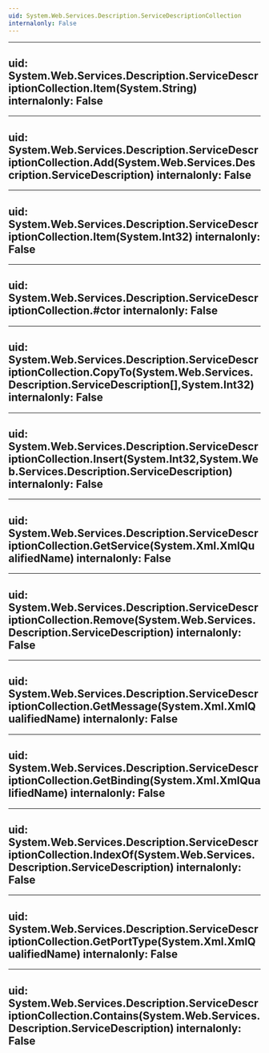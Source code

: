 ```yaml
---
uid: System.Web.Services.Description.ServiceDescriptionCollection
internalonly: False
---
```


---
uid: System.Web.Services.Description.ServiceDescriptionCollection.Item(System.String)
internalonly: False
---

---
uid: System.Web.Services.Description.ServiceDescriptionCollection.Add(System.Web.Services.Description.ServiceDescription)
internalonly: False
---

---
uid: System.Web.Services.Description.ServiceDescriptionCollection.Item(System.Int32)
internalonly: False
---

---
uid: System.Web.Services.Description.ServiceDescriptionCollection.#ctor
internalonly: False
---

---
uid: System.Web.Services.Description.ServiceDescriptionCollection.CopyTo(System.Web.Services.Description.ServiceDescription[],System.Int32)
internalonly: False
---

---
uid: System.Web.Services.Description.ServiceDescriptionCollection.Insert(System.Int32,System.Web.Services.Description.ServiceDescription)
internalonly: False
---

---
uid: System.Web.Services.Description.ServiceDescriptionCollection.GetService(System.Xml.XmlQualifiedName)
internalonly: False
---

---
uid: System.Web.Services.Description.ServiceDescriptionCollection.Remove(System.Web.Services.Description.ServiceDescription)
internalonly: False
---

---
uid: System.Web.Services.Description.ServiceDescriptionCollection.GetMessage(System.Xml.XmlQualifiedName)
internalonly: False
---

---
uid: System.Web.Services.Description.ServiceDescriptionCollection.GetBinding(System.Xml.XmlQualifiedName)
internalonly: False
---

---
uid: System.Web.Services.Description.ServiceDescriptionCollection.IndexOf(System.Web.Services.Description.ServiceDescription)
internalonly: False
---

---
uid: System.Web.Services.Description.ServiceDescriptionCollection.GetPortType(System.Xml.XmlQualifiedName)
internalonly: False
---

---
uid: System.Web.Services.Description.ServiceDescriptionCollection.Contains(System.Web.Services.Description.ServiceDescription)
internalonly: False
---
